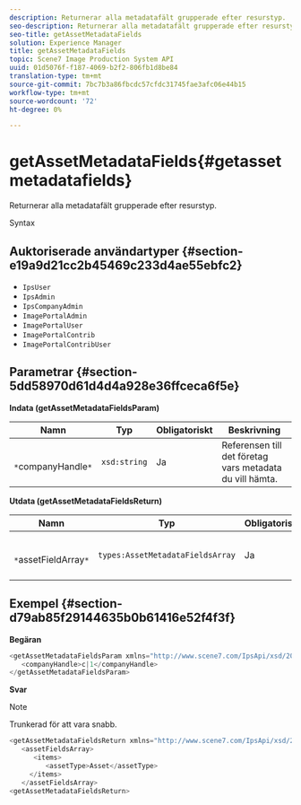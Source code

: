 ```yaml
---
description: Returnerar alla metadatafält grupperade efter resurstyp.
seo-description: Returnerar alla metadatafält grupperade efter resurstyp.
seo-title: getAssetMetadataFields
solution: Experience Manager
title: getAssetMetadataFields
topic: Scene7 Image Production System API
uuid: 01d5076f-f187-4069-b2f2-806fb1d8be84
translation-type: tm+mt
source-git-commit: 7bc7b3a86fbcdc57cfdc31745fae3afc06e44b15
workflow-type: tm+mt
source-wordcount: '72'
ht-degree: 0%

---
```



# getAssetMetadataFields{#getassetmetadatafields}

Returnerar alla metadatafält grupperade efter resurstyp.

Syntax

## Auktoriserade användartyper {#section-e19a9d21cc2b45469c233d4ae55ebfc2}

* `IpsUser`
* `IpsAdmin`
* `IpsCompanyAdmin`
* `ImagePortalAdmin`
* `ImagePortalUser`
* `ImagePortalContrib`
* `ImagePortalContribUser`

## Parametrar {#section-5dd58970d61d4d4a928e36ffceca6f5e}

**Indata (getAssetMetadataFieldsParam)**

| Namn | Typ | Obligatoriskt | Beskrivning |
|---|---|---|---|
| ` *`companyHandle`*` | `xsd:string` | Ja | Referensen till det företag vars metadata du vill hämta. |

**Utdata (getAssetMetadataFieldsReturn)**

| Namn | Typ | Obligatoriskt | Beskrivning |
|---|---|---|---|
| ` *`assetFieldArray`*` | `types:AssetMetadataFieldsArray` | Ja | Array med metadatafält, efter resurstyp. |

## Exempel {#section-d79ab85f29144635b0b61416e52f4f3f}

**Begäran**

```java
<getAssetMetadataFieldsParam xmlns="http://www.scene7.com/IpsApi/xsd/2009-07-31">
   <companyHandle>c|1</companyHandle>
</getAssetMetadataFieldsParam>
```

**Svar**

>[!NOTE]
>
>Trunkerad för att vara snabb.

```java
<getAssetMetadataFieldsReturn xmlns="http://www.scene7.com/IpsApi/xsd/2009-07-31">
   <assetFieldsArray>
      <items>
         <assetType>Asset</assetType>
     </items>
   </assetFieldsArray>
<getAssetMetadataFieldsReturn>
```

